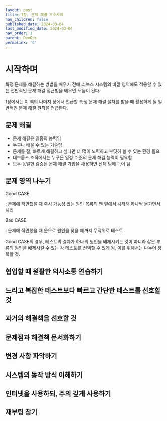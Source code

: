 ```yaml
---
layout: post
title: 1장: 문제 해결 우수사례
has_children: false
published_date: 2024-03-04
last_modified_date: 2024-03-04
nav_order: 1
parent: DevOps
permalink: '6'
---
```


# 시작하며


특정 문제를 해결하는 방법을 배우기 전에 리눅스 시스템의 바깥 영역에도 적용할 수 있는 전반적인 문제 해결 접근법을 배우면 도움이 된다. 


1장에서는 이 책의 나머지 장에서 언급할 특정 문제 해결 절차를 밟을 때 활용하게 될 일반적인 문제 해결 원칙을 언급한다. 


## 문제 해결

- 문제 해결은 일종의 능력임
- 누구나 배울 수 있는 기술임
- 문제를 잘, 빠르게 해결하고 싶다면 더 많이 노력하고 부딪혀 볼 수 있는 환경 필요
- 데브옵스 조직에서는 누구든 일정 수준의 문제 해결 능력이 필요함
- 모두 동일한 검증된 문제 해결 기법을 사용하면 전체 팀에 득이 됨

## 문제 영역 나누기


Good CASE


: 문제에 직면했을 때 즉시 가능성 있는 원인 목록의 맨 밑에서 시작해 하나씩 올가면서 처리


Bad CASE


: 문제에 직면했을 때 운으로 원인을 찾을 때까지 무작위로 테스트


Good CASE의 경우, 테스트의 결과가 하나의 원인을 배제시키는 것이 아니라 같은 부류의 원인을 배제시킬 수 있는 각 테스트를 선택할 수 있게 됨. 이를 위해서는 나누어 정복할 것.


## 협업할 때 원활한 의사소통 연습하기


## 느리고 복잡한 테스트보다 빠르고 간단한 테스트를 선호할 것


## 과거의 해결책을 선호할 것


## 문제점과 해결책 문서화하기


## 변경 사항 파악하기


## 시스템의 동작 방식 이해하기


## 인터넷을 사용하되, 주의 깊게 사용하기


## 재부팅 참기

